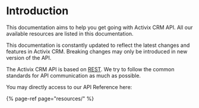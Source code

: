 # Introduction

This documentation aims to help you get going with Activix CRM API. All our available resources are listed in this documentation.

This documentation is constantly updated to reflect the latest changes and features in Activix CRM. Breaking changes may only be introduced in new version of the API.

The Activix CRM API is based on [REST](https://en.wikipedia.org/wiki/Representational_state_transfer). We try to follow the common standards for API communication as much as possible.

You may directly access to our API Reference here:

{% page-ref page="resources/" %}

